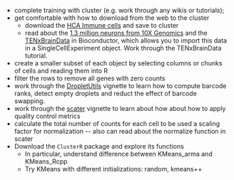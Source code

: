 - complete training with cluster (e.g. work through any wikis or tutorials); 
- get comfortable with how to download from the web to the cluster
	- download the [HCA Immune cells](https://preview.data.humancellatlas.org) and save to cluster
	- read about the [1.3 million neurons from 10X Genomics](https://support.10xgenomics.com/single-cell-gene-expression/datasets) and the [TENxBrainData](https://www.bioconductor.org/packages/devel/data/experiment/vignettes/TENxBrainData/inst/doc/TENxBrainData.html) in Bioconductor, which allows you to import this data in a SingleCellExperiment object. Work through the TENxBrainData tutorial. 
- create a smaller subset of each object by selecting columns or chunks of cells and reading them into R
- filter the rows to remove all genes with zero counts
- work through the [DropletUtils](https://www.bioconductor.org/packages/3.7/bioc/html/DropletUtils.html) vignette to learn how to compute barcode ranks, detect empty droplets and reduct the effect of barcode swapping.
- work through the [scater](https://bioconductor.org/packages/release/bioc/html/scater.html) vignette to learn about how about how to apply quality control metrics
- calculate the total number of counts for each cell to be used a scaling factor for normalization -- also can read about the normalize function in scater
- Download the `ClusterR` package and explore its functions
	- In particular, understand difference between KMeans_arma and KMeans_Rcpp
	- Try KMeans with different initializations: random, kmeans++

